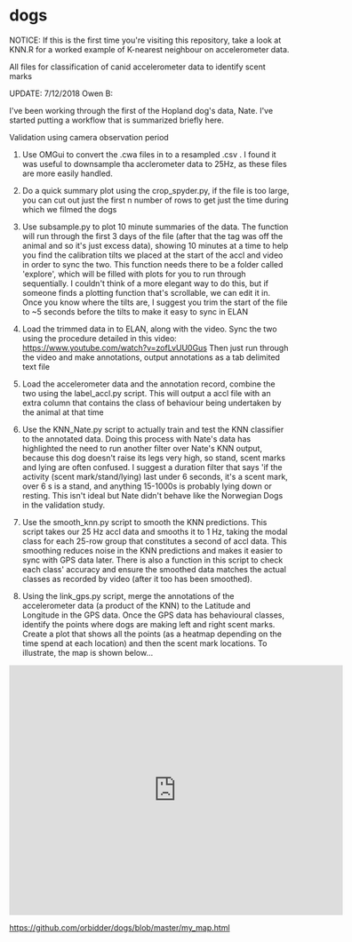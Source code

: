 # dogs
NOTICE: If this is the first time you're visiting this repository, take a look at KNN.R for a worked example of K-nearest neighbour on accelerometer data.

All files for classification of canid accelerometer data to identify scent marks

UPDATE: 7/12/2018
Owen B:

I've been working through the first of the Hopland dog's data, Nate. I've started putting a workflow that is summarized briefly here.

Validation using camera observation period

1. Use OMGui to convert the .cwa files in to a resampled .csv . I found it was useful to downsample tha acclerometer data to 25Hz, as these files are more easily handled.

2. Do a quick summary plot using the crop_spyder.py, if the file is too large, you can cut out just the first n number of rows to get just the time during which we filmed the dogs

3. Use subsample.py to plot 10 minute summaries of the data. The function will run through the first 3 days of the file (after that the tag was off the animal and so it's just excess data), showing 10 minutes at a time to help you find the calibration tilts we placed at the start of the accl and video in order to sync the two. This function needs there to be a folder called 'explore', which will be filled with plots for you to run through sequentially. I couldn't think of a more elegant way to do this, but if someone finds a plotting function that's scrollable, we can edit it in. Once you know where the tilts are, I suggest you trim the start of the file to ~5 seconds before the tilts to make it easy to sync in ELAN

4. Load the trimmed data in to ELAN, along with the video. Sync the two using the procedure detailed in this video: https://www.youtube.com/watch?v=zofLvUU0Gus
Then just run through the video and make annotations, output annotations as a tab delimited text file

5. Load the accelerometer data and the annotation record, combine the two using the label_accl.py script. This will output a accl file with an extra column that contains the class of behaviour being undertaken by the animal at that time

6. Use the KNN_Nate.py script to actually train and test the KNN classifier to the annotated data. Doing this process with Nate's data has highlighted the need to run another filter over Nate's KNN output, because this dog doesn't raise its legs very high, so stand, scent marks and lying are often confused. I suggest a duration filter that says 'if the activity (scent mark/stand/lying) last under 6 seconds, it's a scent mark, over 6 s is a stand, and anything 15-1000s is probably lying down or resting. This isn't ideal but Nate didn't behave like the Norwegian Dogs in the validation study.

7. Use the smooth_knn.py script to smooth the KNN predictions. This script takes our 25 Hz accl data and smooths it to 1 Hz, taking the modal class for each 25-row group that constitutes a second of accl data. This smoothing reduces noise in the KNN predictions and makes it easier to sync with GPS data later. There is also a function in this script to check each class' accuracy and ensure the smoothed data matches the actual classes as recorded by video (after it too has been smoothed).

8. Using the link_gps.py script, merge the annotations of the accelerometer data (a product of the KNN) to the Latitude and Longitude in the GPS data. Once the GPS data has behavioural classes, identify the points where dogs are making left and right scent marks. Create a plot that shows all the points (as a heatmap depending on the time spend at each location) and then the scent mark locations. To illustrate, the map is shown below...

<iframe src="https://github.com/orbidder/dogs/blob/master/my_map.html" width="600" height="450" frameborder="0" style="border:0" allowfullscreen></iframe>

https://github.com/orbidder/dogs/blob/master/my_map.html
